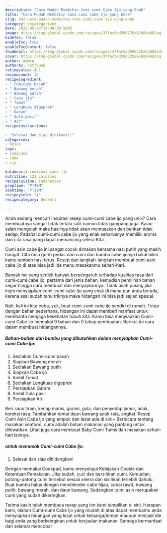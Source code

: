 ```yaml
---
description: "Cara Mudah Membikin Cumi-cumi Cabe Ijo yang Enak"
title: "Cara Mudah Membikin Cumi-cumi Cabe Ijo yang Enak"
slug: 942-cara-mudah-membikin-cumi-cumi-cabe-ijo-yang-enak
category: Uncategorized
date: 2022-05-24T19:48:30.980Z
image: https://img-global.cpcdn.com/recipes/37fac5ed396725a6/680x482cq70/cumi-cumi-cabe-ijo-foto-resep-utama.jpg
hideToc: false
enableToc: true
enableTocContent: false
thumbnail: https://img-global.cpcdn.com/recipes/37fac5ed396725a6/680x482cq70/cumi-cumi-cabe-ijo-foto-resep-utama.jpg
cover: https://img-global.cpcdn.com/recipes/37fac5ed396725a6/680x482cq70/cumi-cumi-cabe-ijo-foto-resep-utama.jpg
author: Admin
authorAv: notfound
ratingvalue: 4.1
reviewcount: 15
recipeingredient:
- " Cumicumi basah"
- " Bawang merah"
- " Bawang putih"
- " Cabe ijo"
- " Tomat"
- " Lengkuas digeprek"
- " Garam"
- " Gula pasir"
- " Air"
recipeinstructions:

- "Selesai dan siap dinikmati!"
categories:
- Resep
tags:
- cumicumi
- cabe
- ijo

katakunci: cumicumi cabe ijo 
nutrition: 121 calories
recipecuisine: Indonesian
preptime: "PT40M"
cooktime: "PT39M"
recipeyield: "4"
recipecategory: Dessert

---
```





Anda sedang mencari inspirasi resep cumi-cumi cabe ijo yang unik? Cara membuatnya sangat tidak terlalu sulit namun tidak gampang juga. Kalau salah mengolah maka hasilnya tidak akan memuaskan dan bahkan tidak sedap. Padahal cumi-cumi cabe ijo yang enak seharusnya memiliki aroma dan cita rasa yang dapat memancing selera Kita.





Cumi asin cabe ijo ini sangat cocok dimakan bersama nasi putih yang masih hangat. Cita rasa gurih pedas dari cumi dan bumbu cabe ijonya bakal bikin kamu tambah nasi terus. Resep dan langkah-langkah membuat cumi asin cabe ijo di atas bisa jadi ide menu masakanmu sehari-hari.

Banyak hal yang sedikit banyak berpengaruh terhadap kualitas rasa dari cumi-cumi cabe ijo, pertama dari jenis bahan, kemudian pemilihan bahan segar hingga cara membuat dan menyajikannya. Tidak usah pusing jika ingin menyiapkan cumi-cumi cabe ijo yang enak di mana pun anda berada, karena asal sudah tahu triknya maka hidangan ini bisa jadi sajian spesial.






Nah, kali ini kita coba, yuk, buat cumi-cumi cabe ijo sendiri di rumah. Tetap dengan bahan sederhana, hidangan ini dapat memberi manfaat untuk membantu menjaga kesehatan tubuh kita. Kamu bisa menyiapkan Cumi-cumi Cabe Ijo memakai 9 bahan dan 0 tahap pembuatan. Berikut ini cara dalam membuat hidangannya.

<!--inarticleads1-->

##### Bahan-bahan dan bumbu yang dibutuhkan dalam menyiapkan Cumi-cumi Cabe Ijo:

1. Sediakan  Cumi-cumi basah
1. Siapkan  Bawang merah
1. Sediakan  Bawang putih
1. Siapkan  Cabe ijo
1. Ambil  Tomat
1. Sediakan  Lengkuas digeprek
1. Persiapkan  Garam
1. Ambil  Gula pasir
1. Persiapkan  Air


Beri saus tiram, kecap manis, garam, gula, dan penyedap jamur, aduk, koreksi rasa. Tambahkan tomat daun bawang aduk rata, angkat. Resep Cumi Asin Cabe Ijo yang empuk dan lezat ada di sini~ Berbicara tentang masakan seafood, cumi adalah bahan makanan yang pantang untuk dilewatkan. Lihat juga cara membuat Baby Cumi Tumis dan masakan sehari-hari lainnya. 

<!--inarticleads2-->

#####  untuk memasak Cumi-cumi Cabe Ijo:


1. Selesai dan siap dihidangkan!

Dengan memakai Cookpad, kamu menyetujui Kebijakan Cookie dan Ketentuan Pemakaian. Jika sudah, cuci dan bersihkan cumi. Kemudian, potong-potong cumi tersebut sesuai selera dan sisihkan terlebih dahulu. Buat bumbu halus dengan memblender cabe hijau, cabai rawit, bawang putih, bawang merah, dan daun bawang. Sedangkan cumi asin merupakan cumi yang sudah dikeringkan. 

Terima kasih telah membaca resep yang tim kami tampilkan di sini. Harapan kami, olahan Cumi-cumi Cabe Ijo yang mudah di atas dapat membantu anda menyiapkan hidangan yang lezat untuk keluarga/teman maupun menjadi ide bagi anda yang berkeinginan untuk berjualan makanan. Semoga bermanfaat dan selamat mencoba!
